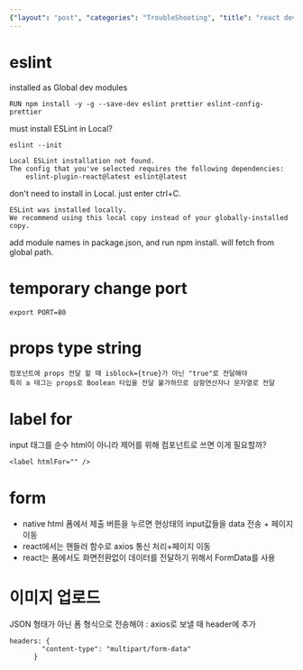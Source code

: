 ```yaml
---
{"layout": "post", "categories": "TroubleShooting", "title": "react develop", "feature-img": "assets/img/feature_img.png"}
---
```

# eslint
installed as Global dev modules
```
RUN npm install -y -g --save-dev eslint prettier eslint-config-prettier
```
must install ESLint in Local?
```
eslint --init

Local ESLint installation not found.
The config that you've selected requires the following dependencies:
    eslint-plugin-react@latest eslint@latest
```
don't need to install in Local. just enter ctrl+C.
```
ESLint was installed locally. 
We recommend using this local copy instead of your globally-installed copy.
```
add module names in package.json, and run npm install. will fetch from global path.

# temporary change port
```
export PORT=80
```

# props type string
```
컴포넌트에 props 전달 할 때 isblock={true}가 아닌 "true"로 전달해야
특히 a 태그는 props로 Boolean 타입을 전달 불가하므로 삼항연산자나 문자열로 전달
```

# label for
input 태그를 순수 html이 아니라 제어를 위해 컴포넌트로 쓰면 이게 필요할까?
```
<label htmlFor="" />
```

# form
- native html 폼에서 제출 버튼을 누르면 현상태의 input값들을 data 전송 + 페이지 이동
- react에서는 핸들러 함수로 axios 통신 처리+페이지 이동
- react는 폼에서도 화면전환없이 데이터를 전달하기 위해서 FormData를 사용

#   이미지 업로드
JSON 형태가 아닌 폼 형식으로 전송해야 : axios로 보낼 때 header에 추가
```
headers: {
        "content-type": "multipart/form-data"
      }
```



